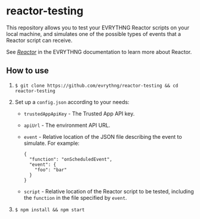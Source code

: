 # reactor-testing

This repository allows you to test your EVRYTHNG Reactor scripts on your local
machine, and simulates one of the possible types of events that a Reactor script
can receive.

See [_Reactor_](https://developers.evrythng.com/docs/reactor) in the EVRYTHNG
documentation to learn more about Reactor.


## How to use

1. `$ git clone https://github.com/evrythng/reactor-testing && cd reactor-testing`

2. Set up a `config.json` according to your needs:

    - `trustedAppApiKey` - The Trusted App API key.
    - `apiUrl` - The environment API URL.
    - `event` - Relative location of the JSON file describing the event to 
      simulate. For example:

      ```
      {
        "function": "onScheduledEvent",
        "event": {
          "foo": "bar"
        }
      }
      ```

    - `script` - Relative location of the Reactor script to be tested, 
      including the `function` in the file specified by `event`.

3. `$ npm install && npm start`
